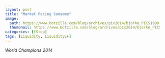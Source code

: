```yaml
---
layout: post
title: "Market Facing Sansome"
image:
  path: https://www.botzilla.com/blog/archives/pix2014/bjorke_PICS1989.jpg
  thumbnail: https://www.botzilla.com/blog/archives/pix2014/bjorke_PICS1989.jpg
categories: [fStop]
tags: [Liquidity, LiquiditySF]
---
```





<i>World Champions 2014</i>

